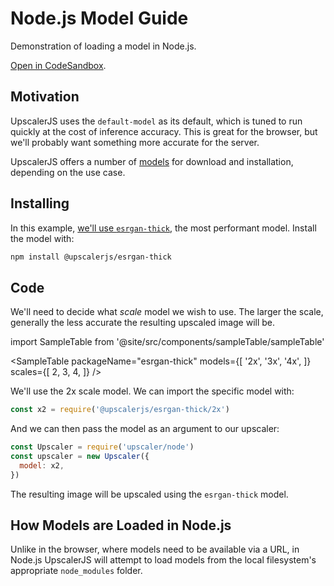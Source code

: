 # Node.js Model Guide

Demonstration of loading a model in Node.js.

<a href="https://githubbox.com/thekevinscott/upscalerjs/tree/main/examples/nodejs-model">Open in CodeSandbox</a>.

## Motivation

UpscalerJS uses the `default-model` as its default, which is tuned to run quickly at the cost of inference accuracy. This is great for the browser, but we'll probably want something more accurate for the server.

UpscalerJS offers a number of [models](/models#models-1) for download and installation, depending on the use case. 

## Installing

In this example, [we'll use `esrgan-thick`](/models/available/esrgan-thick), the most performant model. Install the model with:

```bash
npm install @upscalerjs/esrgan-thick
```

## Code

We'll need to decide what _scale_ model we wish to use. The larger the scale, generally the less accurate the resulting upscaled image will be.

import SampleTable from '@site/src/components/sampleTable/sampleTable'

<SampleTable
  packageName="esrgan-thick"
  models={[
    '2x',
    '3x',
    '4x',
  ]}
  scales={[
    2,
    3,
    4,
  ]}
/>

We'll use the 2x scale model. We can import the specific model with:

```javascript
const x2 = require('@upscalerjs/esrgan-thick/2x')
```

And we can then pass the model as an argument to our upscaler:

```javascript
const Upscaler = require('upscaler/node')
const upscaler = new Upscaler({
  model: x2,
})
```

The resulting image will be upscaled using the `esrgan-thick` model.

## How Models are Loaded in Node.js

Unlike in the browser, where models need to be available via a URL, in Node.js UpscalerJS will attempt to load models from the local filesystem's appropriate `node_modules` folder.
